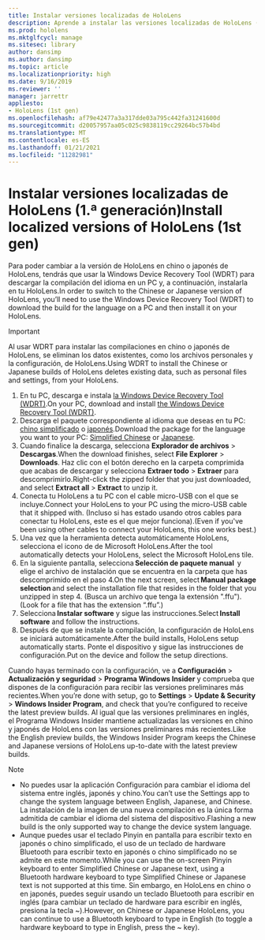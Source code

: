 ```yaml
---
title: Instalar versiones localizadas de HoloLens
description: Aprende a instalar las versiones localizadas de HoloLens (1.ª generación), incluidas las versiones en chino y japonés.
ms.prod: hololens
ms.mktglfcycl: manage
ms.sitesec: library
author: dansimp
ms.author: dansimp
ms.topic: article
ms.localizationpriority: high
ms.date: 9/16/2019
ms.reviewer: ''
manager: jarrettr
appliesto:
- HoloLens (1st gen)
ms.openlocfilehash: af79e42477a3a317dde03a795c442fa31241600d
ms.sourcegitcommit: d20057957aa05c025c9838119cc29264bc57b4bd
ms.translationtype: MT
ms.contentlocale: es-ES
ms.lasthandoff: 01/21/2021
ms.locfileid: "11282981"
---
```

# <span data-ttu-id="1520d-103">Instalar versiones localizadas de HoloLens (1.ª generación)</span><span class="sxs-lookup"><span data-stu-id="1520d-103">Install localized versions of HoloLens (1st gen)</span></span>

<span data-ttu-id="1520d-104">Para poder cambiar a la versión de HoloLens en chino o japonés de HoloLens, tendrás que usar la Windows Device Recovery Tool (WDRT) para descargar la compilación del idioma en un PC y, a continuación, instalarla en tu HoloLens.</span><span class="sxs-lookup"><span data-stu-id="1520d-104">In order to switch to the Chinese or Japanese version of HoloLens, you’ll need to use the Windows Device Recovery Tool (WDRT) to download the build for the language on a PC and then install it on your HoloLens.</span></span>

> [!IMPORTANT]
> <span data-ttu-id="1520d-105">Al usar WDRT para instalar las compilaciones en chino o japonés de HoloLens, se eliminan los datos existentes, como los archivos personales y la configuración, de HoloLens.</span><span class="sxs-lookup"><span data-stu-id="1520d-105">Using WDRT to install the Chinese or Japanese builds of HoloLens deletes existing data, such as personal files and settings, from your HoloLens.</span></span> 

1. <span data-ttu-id="1520d-106">En tu PC, descarga e instala [la Windows Device Recovery Tool (WDRT)](https://support.microsoft.com/help/12379).</span><span class="sxs-lookup"><span data-stu-id="1520d-106">On your PC, download and install [the Windows Device Recovery Tool (WDRT)](https://support.microsoft.com/help/12379).</span></span>
1. <span data-ttu-id="1520d-107">Descarga el paquete correspondiente al idioma que deseas en tu PC: [chino simplificado](https://aka.ms/hololensdownload-ch) o [japonés](https://aka.ms/hololensdownload-jp).</span><span class="sxs-lookup"><span data-stu-id="1520d-107">Download the package for the language you want to your PC:  [Simplified Chinese](https://aka.ms/hololensdownload-ch) or [Japanese](https://aka.ms/hololensdownload-jp).</span></span>
1. <span data-ttu-id="1520d-108">Cuando finalice la descarga, selecciona **Explorador de archivos** > **Descargas**.</span><span class="sxs-lookup"><span data-stu-id="1520d-108">When the download finishes, select **File Explorer** > **Downloads**.</span></span> <span data-ttu-id="1520d-109">Haz clic con el botón derecho en la carpeta comprimida que acabas de descargar y selecciona **Extraer todo** > **Extraer** para descomprimirlo.</span><span class="sxs-lookup"><span data-stu-id="1520d-109">Right-click the zipped folder that you just downloaded, and select **Extract all** > **Extract** to unzip it.</span></span>
1. <span data-ttu-id="1520d-110">Conecta tu HoloLens a tu PC con el cable micro-USB con el que se incluye.</span><span class="sxs-lookup"><span data-stu-id="1520d-110">Connect your HoloLens to your PC using the micro-USB cable that it shipped with.</span></span> <span data-ttu-id="1520d-111">(Incluso si has estado usando otros cables para conectar tu HoloLens, este es el que mejor funciona).</span><span class="sxs-lookup"><span data-stu-id="1520d-111">(Even if you've been using other cables to connect your HoloLens, this one works best.)</span></span>
1. <span data-ttu-id="1520d-112">Una vez que la herramienta detecta automáticamente HoloLens, selecciona el icono de de Microsoft HoloLens.</span><span class="sxs-lookup"><span data-stu-id="1520d-112">After the tool automatically detects your HoloLens, select the Microsoft HoloLens tile.</span></span>
1. <span data-ttu-id="1520d-113">En la siguiente pantalla, selecciona **Selección de paquete manual**  y elige el archivo de instalación que se encuentra en la carpeta que has descomprimido en el paso 4.</span><span class="sxs-lookup"><span data-stu-id="1520d-113">On the next screen, select **Manual package selection** and select the installation file that resides in the folder that you unzipped in step 4.</span></span> <span data-ttu-id="1520d-114">(Busca un archivo que tenga la extensión ".ffu").</span><span class="sxs-lookup"><span data-stu-id="1520d-114">(Look for a file that has the extension “.ffu”.)</span></span> 
1. <span data-ttu-id="1520d-115">Selecciona **Instalar software** y sigue las instrucciones.</span><span class="sxs-lookup"><span data-stu-id="1520d-115">Select **Install software** and follow the instructions.</span></span> 
1. <span data-ttu-id="1520d-116">Después de que se instale la compilación, la configuración de HoloLens se iniciará automáticamente.</span><span class="sxs-lookup"><span data-stu-id="1520d-116">After the build installs, HoloLens setup automatically starts.</span></span> <span data-ttu-id="1520d-117">Ponte el dispositivo y sigue las instrucciones de configuración.</span><span class="sxs-lookup"><span data-stu-id="1520d-117">Put on the device and follow the setup directions.</span></span> 

<span data-ttu-id="1520d-118">Cuando hayas terminado con la configuración, ve a **Configuración** > **Actualización y seguridad** > **Programa Windows Insider** y comprueba que dispones de la configuración para recibir las versiones preliminares más recientes.</span><span class="sxs-lookup"><span data-stu-id="1520d-118">When you’re done with setup, go to **Settings** > **Update & Security** > **Windows Insider Program**, and check that you’re configured to receive the latest preview builds.</span></span> <span data-ttu-id="1520d-119">Al igual que las versiones preliminares en inglés, el Programa Windows Insider mantiene actualizadas las versiones en chino y japonés de HoloLens con las versiones preliminares más recientes.</span><span class="sxs-lookup"><span data-stu-id="1520d-119">Like the English preview builds, the Windows Insider Program keeps the Chinese and Japanese versions of HoloLens up-to-date with the latest preview builds.</span></span>

> [!NOTE]
>  
> - <span data-ttu-id="1520d-120">No puedes usar la aplicación Configuración para cambiar el idioma del sistema entre inglés, japonés y chino.</span><span class="sxs-lookup"><span data-stu-id="1520d-120">You can’t use the Settings app to change the system language between English, Japanese, and Chinese.</span></span> <span data-ttu-id="1520d-121">La instalación de la imagen de una nueva compilación es la única forma admitida de cambiar el idioma del sistema del dispositivo.</span><span class="sxs-lookup"><span data-stu-id="1520d-121">Flashing a new build is the only supported way to change the device system language.</span></span>
> - <span data-ttu-id="1520d-122">Aunque puedes usar el teclado Pinyin en pantalla para escribir texto en japonés o chino simplificado, el uso de un teclado de hardware Bluetooth para escribir texto en japonés o chino simplificado no se admite en este momento.</span><span class="sxs-lookup"><span data-stu-id="1520d-122">While you can use the on-screen Pinyin keyboard to enter Simplified Chinese or Japanese text, using a Bluetooth hardware keyboard to type Simplified Chinese or Japanese text is not supported at this time.</span></span>  <span data-ttu-id="1520d-123">Sin embargo, en HoloLens en chino o en japonés, puedes seguir usando un teclado Bluetooth para escribir en inglés (para cambiar un teclado de hardware para escribir en inglés, presiona la tecla ~).</span><span class="sxs-lookup"><span data-stu-id="1520d-123">However, on Chinese or Japanese HoloLens, you can continue to use a Bluetooth keyboard to type in English (to toggle a hardware keyboard to type in English, press the ~ key).</span></span>
